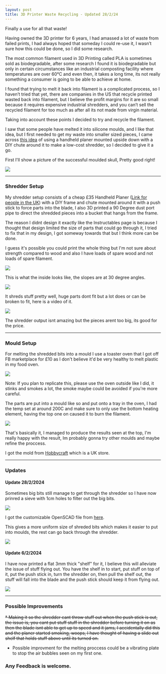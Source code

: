 ```yaml
---
layout: post
title: 3D Printer Waste Recycling - Updated 28/2/24
---
```


Finally a use for all that waste!

Having owned the 3D printer for 6 years, I had amassed a lot of waste from failed prints, I had always hoped that someday I could re-use it, I wasn’t sure how this could be done, so I did some research.

The most common filament used in 3D Printing called PLA is sometimes sold as biodegradable, after some research I found it is biodegradable but only in certain circumstances like an industrial composting facility where temperatures are over 60°C and even then, it takes a long time, its not really something a consumer is going to be able to achieve at home.

I found that trying to melt it back into filament is a complicated process, so I haven’t tried that yet, there are companies in the US that recycle printed wasted back into filament, but I believe the profit margins for it are so small because it requires expensive industrial shredders, and you can’t sell the recycled filament for too much as after all its not made from virgin material.

Taking into account these points I decided to try and recycle the filament.

I saw that some people have melted it into silicone moulds, and I like that idea, but I first needed to get my waste into smaller sized pieces, I came across [this idea](https://www.instructables.com/Low-Cost-Plastic-Shredder/) of using a handheld planer mounted upside down with a DIY chute around it to make a low-cost shredder, so I decided to give it a go.

First I'll show a picture of the successful moulded skull, Pretty good right!

<img src='https://i.imgur.com/NKX86Yp.jpg'>

---
### Shredder Setup

My shredder setup consists of a cheap £35 Handheld Planer ([Link for people in the UK](https://www.screwfix.com/p/titan-ttb930pln-2mm-electric-planer-240v/593vv)) with a DIY frame and chute mounted around it with a push stick to force parts into the blade, I also 3D printed a 90 Degree dust port pipe to direct the shredded pieces into a bucket that hangs from the frame.

The reason I didnt design it exactly like the Instructables page is because I thought that design limited the size of parts that could go through it, I tried to fix that in my design, I got someway towards that but I think more can be done.

I guess it's possible you could print the whole thing but I'm not sure about strength compared to wood and also I have loads of spare wood and not loads of spare filament.

<img src='https://i.imgur.com/vJYrUBJ.jpg'>

This is what the inside looks like, the slopes are at 30 degree angles. 

<img src='https://i.imgur.com/Q7mtHSs.jpg'>

It shreds stuff pretty well, huge parts dont fit but a lot does or can be broken to fit, here is a video of it.

<img src='https://i.imgur.com/Ia2tZf9.gif'>

The shredder output isnt amazing but the pieces arent too big, its good for the price.

---
### Mould Setup

For melting the shredded bits into a mould I use a toaster oven that I got off FB marketplace for £10 as I don't believe it'd be very healthy to melt plastic in my food oven.

<img src='https://i.imgur.com/9jkwUM7.jpg'>

Note: If you plan to replicate this, please use the oven outside like I did, it stinks and smokes a lot, the smoke maybe could be avoided if you're more careful.

The parts are put into a mould like so and put onto a tray in the oven, I had the temp set at around 200C and make sure to only use the bottom heating element, having the top one on caused it to burn the filament.

<img src='https://i.imgur.com/2SqMWoy.jpg'>

That's basically it, I managed to produce the results seen at the top, I'm really happy with the result, Im probably gonna try other moulds and maybe refine the proccess.

I got the mold from [Hobbycraft](https://www.hobbycraft.co.uk/skull-silicone-mould/6665331000.html) which is a UK store.

---
### Updates

#### Update 28/2/2024

Sometimes big bits still manage to get through the shredder so I have now prinred a sieve with 1cm holes to filter out the big bits.

<img src='https://i.imgur.com/in8znaN.jpg'>

I got the customizable OpenSCAD file from [here](https://github.com/DrLex0/print3D-customizable-sieve/tree/master).

This gives a more uniform size of shreded bits which makes it easier to put into moulds, the rest can go back through the shredder.

<img src='https://i.imgur.com/8ENQzlT.jpg'>

#### Update 6/2/2024

I have now printed a flat 3mm thick "shelf" for it, I believe this will alleviate the issue of stuff flying out. You have the shelf in to start, put stuff on top of it, put the push stick in, turn the shredder on, then pull the shelf out, the stuff will fall into the blade and the push stick should keep it from flying out.

<img src='https://i.imgur.com/M1wYJne.jpg'>

---
### Possible Improvements
 
~~* Making it so the shredder cant throw stuff out when the push stick is out, the issue is, you cant put stuff stuff in the shredder before turning it on as then the blade isnt able to get up to speed and it jams, I accidentally did this and the planer started smoking, woops, I have thought of having a slide out shelf that holds stuff above until its turned on.~~

* Possible improvment for the melting proccess could be a vibrating plate to stop the air bubbles seen on my first one.

### Any Feedback is welcome.
